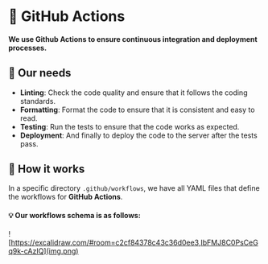 # 🤖 GitHub Actions

#### We use Github Actions to ensure continuous integration and deployment processes.

## 📝 Our needs

- **Linting**: Check the code quality and ensure that it follows the coding standards.
- **Formatting**: Format the code to ensure that it is consistent and easy to read.
- **Testing**: Run the tests to ensure that the code works as expected.
- **Deployment**: And finally to deploy the code to the server after the tests pass.

## 🚀 How it works

In a specific directory `.github/workflows`, we have all YAML files that define the workflows for **GitHub Actions**.

#### 💡 Our workflows schema is as follows:

![https://excalidraw.com/#room=c2cf84378c43c36d0ee3,IbFMJ8C0PsCeGq9k-cAzIQ](img.png)
